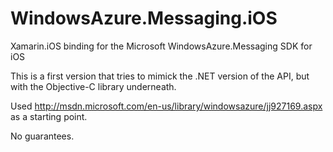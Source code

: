 WindowsAzure.Messaging.iOS
==========================

Xamarin.iOS binding for the Microsoft WindowsAzure.Messaging SDK for iOS

This is a first version that tries to mimick the .NET version of the API, but with the Objective-C library underneath.

Used http://msdn.microsoft.com/en-us/library/windowsazure/jj927169.aspx as a starting point.

No guarantees.
